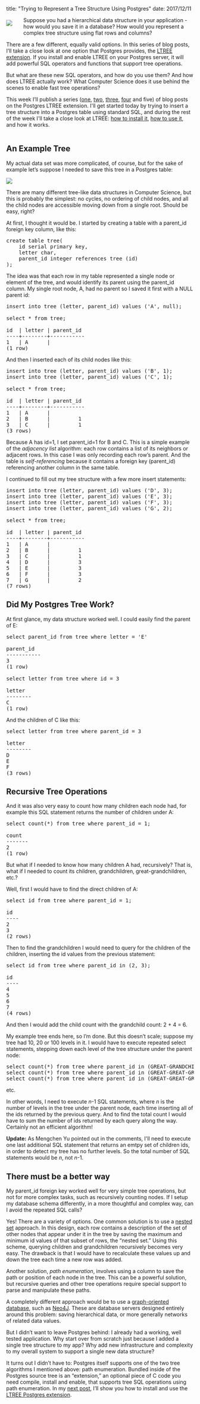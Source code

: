 title: "Trying to Represent a Tree Structure Using Postgres"
date: 2017/12/11

<div style="float: left; padding: 8px 30px 40px 0px; text-align: center; line-height:18px">
  <img src="http://patshaughnessy.net/assets/2017/12/11/tree1.jpg">
</div>

Suppose you had a hierarchical data structure in your application - how would
you save it in a database? How would you represent a complex tree structure
using flat rows and columns?

There are a few different, equally valid options. In this series of blog posts,
I’ll take a close look at one option that Postgres provides, the [LTREE extension](https://www.postgresql.org/docs/current/static/ltree.html). If you
install and enable LTREE on your Postgres server, it will add powerful SQL
operators and functions that support tree operations.

But what are these new SQL operators, and how do you use them? And how does
LTREE actually work? What Computer Science does it use behind the scenes to
enable fast tree operations?

This week I’ll publish a series
([one](http://patshaughnessy.net/2017/12/11/trying-to-represent-a-tree-structure-using-postgres),
[two](http://patshaughnessy.net/2017/12/12/installing-the-postgres-ltree-extension),
[three](http://patshaughnessy.net/2017/12/13/saving-a-tree-in-postgres-using-ltree),
[four](http://patshaughnessy.net/2017/12/14/manipulating-trees-using-sql-and-the-postgres-ltree-extension) and five) of blog posts on the Postgres LTREE extension.  I'll get started
today by trying to insert a tree structure into a Postgres table using standard
SQL, and during the rest of the week I'll take a close look at LTREE: [how to
install
it](http://patshaughnessy.net/2017/12/12/installing-the-postgres-ltree-extension),
[how to use
it](http://patshaughnessy.net/2017/12/13/saving-a-tree-in-postgres-using-ltree),
and how it works.

<div style="clear: both"></div>

## An Example Tree

My actual data set was more complicated, of course, but for the sake of example
let’s suppose I needed to save this tree in a Postgres table:

<img src="http://patshaughnessy.net/assets/2017/12/11/example-tree.png">

There are many different tree-like data structures in Computer Science, but
this is probably the simplest: no cycles, no ordering of child nodes, and all
the child nodes are accessible moving down from a single root. Should be easy,
right?

At first, I thought it would be. I started by creating a table with a
<span class="code">parent\_id</span> foreign key column, like this:

<pre>
create table tree(
    id serial primary key,
    letter char,
    parent_id integer references tree (id)
);
</pre>

The idea was that each row in my table represented a single node or element of
the tree, and would identify its parent using the <span class="code">parent\_id</span> column. My single
root node, <span class="code">A</span>, had no parent so I saved it first with
a <span class="code">NULL</span> parent id:

<pre>
insert into tree (letter, parent_id) values ('A', null);

select * from tree;

id  | letter | parent_id 
----+--------+-----------
1   | A      |          
(1 row)
</pre>

And then I inserted each of its child nodes like this:

<pre>
insert into tree (letter, parent_id) values ('B', 1);
insert into tree (letter, parent_id) values ('C', 1);

select * from tree;

id  | letter | parent_id 
----+--------+-----------
1   | A      |          
2   | B      |         1
3   | C      |         1
(3 rows)
</pre>

Because <span class="code">A</span> has <span class="code">id</span>=1, I set
<span class="code">parent\_id</span>=1 for <span class="code">B</span> and
<span class="code">C</span>. This is a simple example of the _adjacency list_
algorithm: each row contains a list of its neighbors or adjacent rows. In this
case I was only recording each row’s parent. And the table is _self-referencing_
because it contains a foreign key (<span class="code">parent\_id</span>)
referencing another column in the same table.

I continued to fill out my tree structure with a few more insert statements:

<pre>
insert into tree (letter, parent_id) values ('D', 3);
insert into tree (letter, parent_id) values ('E', 3);
insert into tree (letter, parent_id) values ('F', 3);
insert into tree (letter, parent_id) values ('G', 2);

select * from tree;

id  | letter | parent_id 
----+--------+-----------
1   | A      |          
2   | B      |         1
3   | C      |         1
4   | D      |         3
5   | E      |         3
6   | F      |         3
7   | G      |         2
(7 rows)
</pre>

## Did My Postgres Tree Work?

At first glance, my data structure worked well. I could easily find the parent
of <span class="code">E</span>:

<pre>
select parent_id from tree where letter = 'E'

parent_id 
-----------
3
(1 row)

select letter from tree where id = 3

letter 
--------
C
(1 row)
</pre>

And the children of <span class="code">C</span> like this:

<pre>
select letter from tree where parent_id = 3

letter 
--------
D
E
F
(3 rows)
</pre>

## Recursive Tree Operations

And it was also very easy to count how many children each node had, for example
this SQL statement returns the number of children under <span class="code">A</span>:

<pre>
select count(*) from tree where parent_id = 1;

count 
-------
2
(1 row)
</pre>

But what if I needed to know how many children <span class="code">A</span> had,
recursively? That is, what if I needed to count its children, grandchildren,
great-grandchildren, etc.?

Well, first I would have to find the direct children of <span class="code">A</span>:

<pre>
select id from tree where parent_id = 1;

id 
----
2
3
(2 rows)
</pre>

Then to find the grandchildren I would need to query for the children of the
children, inserting the id values from the previous statement:

<pre>
select id from tree where parent_id in (2, 3);

id 
----
4
5
6
7
(4 rows)
</pre>

And then I would add the child count with the grandchild count: 2 + 4 = 6.

My example tree ends here, so I’m done. But this doesn’t scale; suppose my tree
had 10, 20 or 100 levels in it. I would have to execute repeated select
statements, stepping down each level of the tree structure under the parent
node:

<pre>
select count(*) from tree where parent_id in (GREAT-GRANDCHILD-IDS);
select count(*) from tree where parent_id in (GREAT-GREAT-GRANDCHILD-IDS);
select count(*) from tree where parent_id in (GREAT-GREAT-GREAT-GRANDCHILD-IDS);
</pre>

etc.

In other words, I need to execute _n_-1 SQL statements, where _n_ is the number of
levels in the tree under the parent node, each time inserting all of the ids
returned by the previous query. And to find the total count I would have to sum
the number of ids returned by each query along the way. Certainly not an
efficient algorithm!

**Update:** As Mengchen Yu pointed out in the comments, I'll need to execute
one last additional SQL statement that returns an emtpy set of children ids, in
order to detect my tree has no further levels. So the total number of SQL
statements would be _n_, not _n_-1.

## There must be a better way

My <span class="code">parent\_id</span> foreign key worked well for very simple
tree operations, but not for more complex tasks, such as recursively counting
nodes. If I setup my database schema differently, in a more thoughtful and
complex way, can I avoid the repeated SQL calls?

Yes! There are a variety of options. One common solution is to use a [nested set](https://en.wikipedia.org/wiki/Nested_set_model)
approach. In this design, each row contains a description of the set of other
nodes that appear under it in the tree by saving the maximum and minimum id
values of that subset of rows, the “nested set.” Using this scheme, querying
children and grandchildren recursively becomes very easy. The drawback is that
I would have to recalculate these values up and down the tree each time a new
row was added.

Another solution, _path enumeration_, involves using a column to save the path or
position of each node in the tree. This can be a powerful solution, but
recursive queries and other tree operations require special support to parse
and manipulate these paths.

A completely different approach would be to use a [graph-oriented
database](https://en.wikipedia.org/wiki/Graph_database), such as
[Neo4J](https://neo4j.com). These are database servers designed entirely around
this problem: saving hierarchical data, or more generally networks of related
data values.

But I didn’t want to leave Postgres behind: I already had a working, well
tested application. Why start over from scratch just because I added a single
tree structure to my app? Why add new infrastructure and complexity to my
overall system to support a single new data structure?

It turns out I didn’t have to: Postgres itself supports one of the two tree
algorithms I mentioned above: path enumeration. Bundled inside of the Postgres
source tree is an “extension,” an optional piece of C code you need compile,
install and enable, that supports tree SQL operations using path enumeration.
In my [next
post](http://patshaughnessy.net/2017/12/12/installing-the-postgres-ltree-extension),
I’ll show you how to install and use the [LTREE Postgres
extension](https://www.postgresql.org/docs/current/static/ltree.html).
